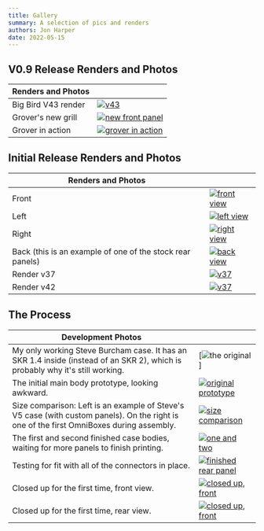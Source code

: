 ```yaml
---
title: Gallery
summary: A selection of pics and renders
authors: Jon Harper
date: 2022-05-15
---
```


## V0.9 Release Renders and Photos

| Renders and Photos  |   |
|---------------------|---|
| Big Bird V43 render | [![v43](img/gallery_0.9/big_bird_render.png)](img/gallery_0.9/big_bird_render.png) |
| Grover's new grill  | [![new front panel](img/gallery_0.9/grover_up_close.jpg)](img/gallery_0.9/grover_up_close.jpg) |
| Grover in action    | [![grover in action](img/gallery_0.9/grover_at_work.jpg)](img/gallery_0.9/grover_at_work.jpg) |

## Initial Release Renders and Photos

| Renders and Photos |   |
|--------------------|---|
| Front      | [![front view](img/gallery/view_front.jpg)](img/gallery/view_front.jpg) |
| Left       | [![left view](img/gallery/view_left.jpg)](img/gallery/view_left.jpg) |
| Right      | [![right view](img/gallery/view_right.jpg)](img/gallery/view_right.jpg) |
| Back (this is an example of one of the stock rear panels) | [![back view](img/gallery/view_back.jpg)](img/gallery/view_back.jpg) |
| Render v37 | [![v37](img/gallery/v37.png)](img/gallery/v37.png) |
| Render v42 | [![v37](img/gallery/v42.png)](img/gallery/v42.png) |

## The Process

| Development Photos |   |
|--------------------|---|
| My only working Steve Burcham case. It has an SKR 1.4 inside (instead of an SKR 2), which is probably why it's still working. | [![the original](img/gallery_0.9/the_original_v5.jpg)] |
| The initial main body prototype, looking awkward. | [![original prototype](img/gallery/prototype.jpg)](img/gallery/prototype.jpg) |
| Size comparison: Left is an example of Steve's V5 case (with custom panels). On the right is one of the first OmniBoxes during assembly. | [![size comparison](img/gallery/size_comparison.jpg)](img/gallery/size_comparison.jpg) |
| The first and second finished case bodies, waiting for more panels to finish printing. | [![one and two](img/gallery/one_and_two.jpg)](img/gallery/one_and_two.jpg) |
| Testing for fit with all of the connectors in place. | [![finished rear panel](img/gallery/finished_rear.jpg)](img/gallery/finished_rear.jpg) |
| Closed up for the first time, front view. | [![closed up, front](img/gallery/front_view.jpg)](img/gallery/front_view.jpg)
| Closed up for the first time, rear view. | [![closed up, front](img/gallery/closed_up.jpg)](img/gallery/closed_up.jpg)